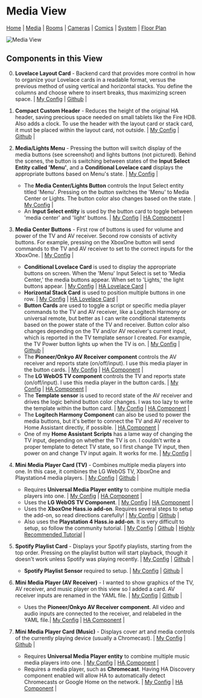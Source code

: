 # Media View

[Home](home.md) | [Media](media.md) | [Rooms](rooms.md) | [Cameras](cameras.md) | [Comics](comics.md) | [System](system.md) | [Floor Plan](floorplan.md) 

![Media View](https://github.com/dnguyen800/home-assistant-configuration-example/blob/master/images/media.png?raw=true)


## Components in this View
0) **Lovelace Layout Card** - Backend card that provides more control in how to organize your Lovelace cards in a readable format, versus the previous method of using vertical and horizontal stacks. You define the columns and choose where to insert breaks, thus maximizing screen space. | [My Config](https://github.com/dnguyen800/home-assistant-configuration-example/blob/69a72819c70b0e225380bc8e54fc621b6551976f/configuration/ui-lovelace.yaml#L138-L144) | [Github](https://github.com/thomasloven/lovelace-layout-card) |

1) **Compact Custom Header** - Reduces the height of the original HA header, saving precious space needed on small tablets like the Fire HD8. Also adds a clock. To use the header with the layout card or stack card, it must be placed within the layout card, not outside. | [My Config](https://github.com/dnguyen800/home-assistant-configuration-example/blob/69a72819c70b0e225380bc8e54fc621b6551976f/configuration/ui-lovelace.yaml#L145-L148) | [Github](https://github.com/maykar/compact-custom-header/) |

2) **Media/Lights Menu** - Pressing the button will switch display of the media buttons (see screenshot) and lights buttons (not pictured). Behind the scenes, the button is switching between states of the **Input Select Entity called 'Menu'**, and a **Conditional Lovelace card** displays the appropriate buttons based on Menu's state. | [My Config](https://github.com/dnguyen800/home-assistant-configuration-example/blob/69a72819c70b0e225380bc8e54fc621b6551976f/configuration/ui-lovelace.yaml#L149-L329) |
    * The **Media Center/Lights Button** controls the Input Select entity titled 'Menu'. Pressing on the button switches the 'Menu' to Media Center or Lights. The button color also changes based on the state. | [My Config](https://github.com/dnguyen800/home-assistant-configuration-example/blob/69a72819c70b0e225380bc8e54fc621b6551976f/configuration/ui-lovelace.yaml#L149-L166) |
    * An **Input Select entity** is used by the button card to toggle between 'media center' and 'light' buttons. | [My Config](https://github.com/dnguyen800/home-assistant-configuration-example/blob/69a72819c70b0e225380bc8e54fc621b6551976f/configuration/configuration.yaml#L132-L136) | [HA Component](https://www.home-assistant.io/components/input_select/) |
3) **Media Center Buttons** - First row of buttons is used for volume and power of the TV and AV receiver. Second row consists of activity buttons. For example, pressing on the XboxOne button will send commands to the TV and AV receiver to set to the correct inputs for the XboxOne.  | [My Config](https://github.com/dnguyen800/home-assistant-configuration-example/blob/69a72819c70b0e225380bc8e54fc621b6551976f/configuration/ui-lovelace.yaml#L194-L329) |
    * **Conditional Lovelace Card** is used to display the appropriate buttons on screen. When the 'Menu' Input Select is set to 'Media Center,' the media buttons appear. When set to 'Lights,' the light buttons appear. | [My Config](https://github.com/dnguyen800/home-assistant-configuration-example/blob/69a72819c70b0e225380bc8e54fc621b6551976f/configuration/ui-lovelace.yaml#L168-L192) | [HA Lovelace Card](https://www.home-assistant.io/lovelace/conditional/) |
    * **Horizontal Stack Card** is used to position multiple buttons in one row. | [My Config](https://github.com/dnguyen800/home-assistant-configuration-example/blob/69a72819c70b0e225380bc8e54fc621b6551976f/configuration/ui-lovelace.yaml#L173-L192) | [HA Lovelace Card](https://www.home-assistant.io/lovelace/horizontal-stack/) | 
    * **Button Cards** are used to toggle a script or specific media player commands to the TV and AV receiver, like a Logitech Harmony or universal remote, but better as I can write conditional statements based on the power state of the TV and receiver. Button color also changes depending on the TV and/or AV receiver's current input, which is reported in the TV template sensor I created. For example, the TV Power button lights up when the TV is on. | [My Config](https://github.com/dnguyen800/home-assistant-configuration-example/blob/69a72819c70b0e225380bc8e54fc621b6551976f/configuration/ui-lovelace.yaml#L201-L245) | [Github](https://github.com/kuuji/button-card) | 
    * The **Pioneer/Onkyo AV Receiver component** controls the AV receiver and reports state (on/off/input). I use this media player in the button cards. | [My Config](https://github.com/dnguyen800/home-assistant-configuration-example/blob/69a72819c70b0e225380bc8e54fc621b6551976f/configuration/config/media_players.yaml#L25-L34) | [HA Component](https://www.home-assistant.io/components/media_player.pioneer/) |
     * The **LG WebOS TV component** controls the TV and reports state (on/off/input). I use this media player in the button cards. | [My Config](https://github.com/dnguyen800/home-assistant-configuration-example/blob/69a72819c70b0e225380bc8e54fc621b6551976f/configuration/config/media_players.yaml#L14-L19) | [HA Component](https://www.home-assistant.io/components/media_player.webostv/) |
    * The **Template sensor** is used to record state of the AV receiver and drives the logic behind button color changes. I was too lazy to write the template within the button card. | [My Config](https://github.com/dnguyen800/home-assistant-configuration-example/blob/69a72819c70b0e225380bc8e54fc621b6551976f/configuration/config/sensors.yaml#L35-L39) | [HA Component](https://www.home-assistant.io/components/sensor.template/) |
    * The **Logitech Harmony Component** can also be used to power the media buttons, but it's better to connect the TV and AV receiver to Home Assistant directly, if possible. | [HA Component](https://www.home-assistant.io/components/remote.harmony/) | 
    * One of my **Home Assistant Scripts** has a lame way of changing the TV input, depending on whether the TV is on. I couldn't write a proper template to detect TV state, so I first change TV input, then power on and change TV input again. It works for me. | [My Config](https://github.com/dnguyen800/home-assistant-configuration-example/blob/75e112542a5bb025903716e248da41cf1f652907/configuration/config/scripts.yaml#L18-L39) |

4) **Mini Media Player Card (TV)** - Combines multiple media players into one. In this case, it combines the LG WebOS TV, XboxOne and Playstation4 media players. | [My Config](https://github.com/dnguyen800/home-assistant-configuration-example/blob/69a72819c70b0e225380bc8e54fc621b6551976f/configuration/ui-lovelace.yaml#L348-L355) | [Github](https://github.com/kalkih/mini-media-player) |
    * Requires **Universal Media Player entity** to combine multiple media players into one. | [My Config](https://github.com/dnguyen800/home-assistant-configuration-example/blob/7a63a37ee0b22a8af947cab6a3688eba5ad6efe3/configuration/config/media_players.yaml#L46-L51) | [HA Component](https://www.home-assistant.io/components/media_player.universal/) | 
    * Uses the **LG WebOS TV Component**. | [My Config](https://github.com/dnguyen800/home-assistant-configuration-example/blob/7a63a37ee0b22a8af947cab6a3688eba5ad6efe3/configuration/config/media_players.yaml#L14-L19) | [HA Component](https://www.home-assistant.io/components/media_player.webostv/) | 
    * Uses the **XboxOne Hass.io add-on**. Requires several steps to setup the add-on, so read directions carefully! | [My Config](https://github.com/dnguyen800/home-assistant-configuration-example/blob/7a63a37ee0b22a8af947cab6a3688eba5ad6efe3/configuration/config/media_players.yaml#L36-L38) | [Github](https://github.com/hunterjm/hassio-addons/tree/master/xboxone) |
    * Also uses the **Playstation 4 Hass.io add-on**. It is very difficult to setup, so follow the community tutorial. | [My Config](https://github.com/dnguyen800/home-assistant-configuration-example/blob/7a63a37ee0b22a8af947cab6a3688eba5ad6efe3/configuration/config/media_players.yaml#L40-L44) | [Github](https://github.com/vkorn/hassio-addons/tree/master/ps4waker) | [Highly Recommended Tutorial](https://community.home-assistant.io/t/playstation-4-ps4-custom-component/16974/73) | 

5) **Spotify Playlist Card** - Displays your Spotify playlists, starting from the top order. Pressing on the playlist button will start playback, though it doesn't work unless Spotify was playing recently. | [My Config](https://github.com/dnguyen800/home-assistant-configuration-example/blob/69a72819c70b0e225380bc8e54fc621b6551976f/configuration/ui-lovelace.yaml#L337-L345) | [Github](https://github.com/dnguyen800/Spotify-Playlist-Card) |

    * **Spotify Playlist Sensor** required to setup. | [My Config](https://github.com/dnguyen800/home-assistant-configuration-example/blob/69a72819c70b0e225380bc8e54fc621b6551976f/configuration/config/sensors.yaml#L27-L30) | [Github](https://github.com/dnguyen800/Spotify-Playlist-Sensor) |

6) **Mini Media Player (AV Receiver)** - I wanted to show graphics of the TV, AV receiver, and music player on this view so I added a card. AV receiver inputs are renamed in the YAML file. | [My Config](https://github.com/dnguyen800/home-assistant-configuration-example/blob/69a72819c70b0e225380bc8e54fc621b6551976f/configuration/ui-lovelace.yaml#L356-L364) | [Github](https://github.com/kalkih/mini-media-player) |
    * Uses the **Pioneer/Onkyo AV Receiver component**. All video and audio inputs are connected to the receiver, and relabeled in the YAML file.| [My Config](https://github.com/dnguyen800/home-assistant-configuration-example/blob/69a72819c70b0e225380bc8e54fc621b6551976f/configuration/config/media_players.yaml#L25-L34) | [HA Component](https://www.home-assistant.io/components/media_player.pioneer/) |

7) **Mini Media Player Card (Music)** - Displays cover art and media controls of the currently playing device (usually a Chromecast). | [My Config](https://github.com/dnguyen800/home-assistant-configuration-example/blob/69a72819c70b0e225380bc8e54fc621b6551976f/configuration/ui-lovelace.yaml#L365-L373) | [Github](https://github.com/kalkih/mini-media-player) |
    * Requires **Universal Media Player entity** to combine multiple music media players into one. | [My Config](https://github.com/dnguyen800/home-assistant-configuration-example/blob/7a63a37ee0b22a8af947cab6a3688eba5ad6efe3/configuration/config/media_players.yaml#L54-L66) | [HA Component](https://www.home-assistant.io/components/media_player.universal/) | 
    * Requires a media player, such as **Chromecast**. Having HA Discovery component enabled will allow HA to automatically detect Chromecasts or Google Home on the network. | [My Config](https://github.com/dnguyen800/home-assistant-configuration-example/blob/7a63a37ee0b22a8af947cab6a3688eba5ad6efe3/configuration/configuration.yaml#L51-L52) | [HA Component](https://www.home-assistant.io/components/cast/) |